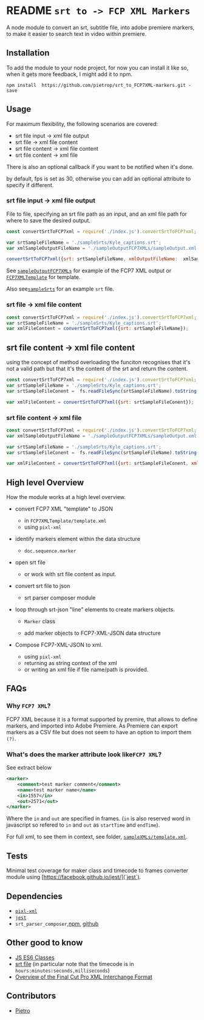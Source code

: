 # README `srt to -> FCP XML Markers`

A node module to convert an srt, subtitle file, into adobe premiere markers, to make it easier to search text in video within premiere. 

## Installation 


To add the module to your node project, for now you can install it like so, when it gets more feedback, I might add it to npm. 

```
npm install  https://github.com/pietrop/srt_to_FCP7XML-markers.git -save
```

## Usage

For maximum flexibility, the following scenarios are covered:

- srt file input -> xml file output 
- srt file  -> xml file content 
- srt file content  -> xml file content
- srt file content  -> xml file  

There is also an optional callback if you want to be notified when it's done.

by default, fps is set as 30, otherwise you can add an optional attribute to specify if different.

### srt file input -> xml file output 

File to file, specifying an srt file path as an input, and an xml file path for where to save the desired output. 

<!-- TODO: check on require index, here and other examples.  -->

```js 
const convertSrtToFCP7xml = require('./index.js').convertSrtToFCP7xml;

var srtSampleFileName = './sampleSrts/Kyle_captions.srt';
var xmlSampleOutputFileName = './sampleOutputFCP7XMLs/sampleOutput.xml';

convertSrtToFCP7xml({srt: srtSampleFileName, xmlOutputFileName:  xmlSampleOutputFileName});
```

See [`sampleOutputFCP7XMLs`](./sampleOutputFCP7XMLs) for example of the FCP7 XML output or [`FCP7XMLTemplate`](./FCP7XMLTemplate) for template.

Also see[`sampleSrts`]('./sampleSrts') for an example `srt` file.


### srt file  -> xml file content 

```js
const convertSrtToFCP7xml = require('./index.js').convertSrtToFCP7xml;
var srtSampleFileName = './sampleSrts/Kyle_captions.srt';
var xmlFileContent = convertSrtToFCP7xml({srt: srtSampleFileName});
```

## srt file content  -> xml file content 

using the concept of method overloading the funciton recognises that it's not a valid path but that it's the content of the srt and return the content. 

```js
const convertSrtToFCP7xml = require('./index.js').convertSrtToFCP7xml;
var srtSampleFileName = './sampleSrts/Kyle_captions.srt';
var srtSampleFileConent =  fs.readFileSync(srtSampleFileName).toString();

var xmlFileContent = convertSrtToFCP7xml({srt: srtSampleFileConent});
```





### srt file content  -> xml file  


```js
const convertSrtToFCP7xml = require('./index.js').convertSrtToFCP7xml;
var xmlSampleOutputFileName = './sampleOutputFCP7XMLs/sampleOutput.xml';

var srtSampleFileName = './sampleSrts/Kyle_captions.srt';
var srtSampleFileConent =  fs.readFileSync(srtSampleFileName).toString();

var xmlFileContent = convertSrtToFCP7xml({srt: srtSampleFileConent, xmlOutputFileName: xmlSampleOutputFileName});
```



## High level Overview 

How the module works at a high level overview.

- convert FCP7 XML "template" to JSON
	- in `FCP7XMLTemplate/template.xml`
	- using `pixl-xml`

- identify markers element within the data structure 
	- `doc.sequence.marker`

- open srt file 
	- or work with srt file content as input. 

- convert srt file to json 
	- srt parser composer module

- loop through srt-json "line" elements to create markers objects. 
	- `Marker` class 

	- add marker objects to FCP7-XML-JSON data structure

- Compose FCP7-XML-JSON to xml.
	- using `pixl-xml`
	- returning as string context of the xml 
	- or writing an xml file if file name/path is provided. 


## FAQs

### Why `FCP7 XML`?
FCP7 XML because it is a format supported by premire, that allows to define markers, and imported into Adobe Premiere. As Premiere can export markers as a CSV file but does not seem to have an option to import them `(?)`.

### What's does the marker attribute look like`FCP7 XML`?

See extract below

```xml
<marker>
	<comment>test marker comment</comment>
	<name>test marker name</name>
	<in>1557</in>
	<out>2571</out>
</marker>
```

Where the `in` and `out` are specified in frames. (`in` is also reserved word in javascript so refered to `in` and `out` as `startTime` and `endTime`).

For full xml, to see them in context, see folder, [`sampleXMLs/template.xml`](./FCP7XMLTemplate/template.xml). 


<!-- 

### What other options are there to do this?

...

 -->

## Tests

Minimal test coverage for maker class and timecode to frames converter module using [https://facebook.github.io/jest/](`jest`).


## Dependencies

- [`pixl-xml`](https://www.npmjs.com/package/pixl-xml)
- [`jest`](https://facebook.github.io/jest/)
- `srt_parser_composer`,[npm](https://www.npmjs.com/package/srt_parser_composer), [github](https://github.com/pietrop/srtParserComposer)


## Other good to know  

- [JS ES6 Classes](https://developer.mozilla.org/en-US/docs/Web/JavaScript/Reference/Classes)
- [srt file](https://en.wikipedia.org/wiki/SubRip) (in particular note that the timecode is in `hours:minutes:seconds,milliseconds`)
- [Overview of the Final Cut Pro XML Interchange Format](https://documentation.apple.com/en/finalcutpro/usermanual/index.html#chapter=97%26section=3%26tasks=true)


## Contributors 

- [Pietro](http://github.com/pietrop)